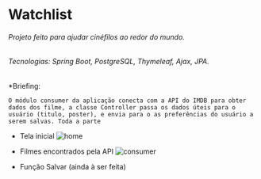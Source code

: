 # Watchlist
######  Projeto feito para ajudar cinéfilos ao redor do mundo.
######  Tecnologias: Spring Boot, PostgreSQL, Thymeleaf, Ajax, JPA.

 *Briefing:
```
O módulo consumer da aplicação conecta com a API do IMDB para obter dados dos filme, a classe Controller passa os dados úteis para o usuário (titulo, poster), e envia para o as preferências do usuário a serem salvas. Toda a parte
```
* Tela inicial
![home](https://github.com/andarino/watchlist-SQL/blob/main/img/home.png)

* Filmes encontrados pela API 
![consumer](https://github.com/andarino/watchlist-SQL/blob/main/img/pesquisa.png)

* Função Salvar (ainda à ser feita)
